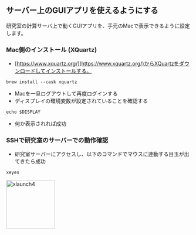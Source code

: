 ## サーバー上のGUIアプリを使えるようにする
研究室の計算サーバ上で動くGUIアプリを、手元のMacで表示できるように設定します。

### Mac側のインストール (XQuartz)
- [https://www.xquartz.org/](https://www.xquartz.org/)からXQuartzをダウンロードしてインストールする。
```
brew install --cask xquartz
```
- Macを一旦ログアウトして再度ログインする
- ディスプレイの環境変数が設定されていることを確認する
```
echo $DISPLAY
```
- 何か表示されれば成功

### SSHで研究室のサーバーでの動作確認
- 研究室サーバーにアクセスし、以下のコマンドでマウスに連動する目玉が出てきたら成功
```
xeyes
```
<img width="133" alt="xlaunch4" src="https://user-images.githubusercontent.com/64639043/204118509-92d7c6c8-0a77-45ad-9989-8eff1024dccf.png">

